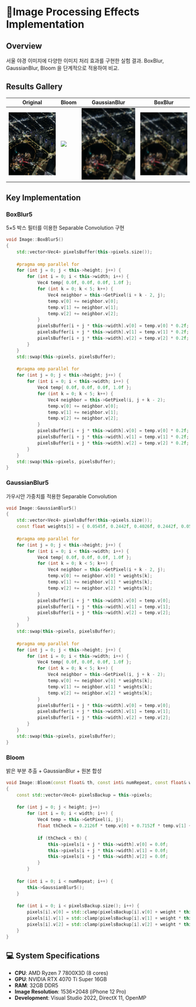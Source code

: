 # 🌟Image Processing Effects Implementation 

## Overview
서울 야경 이미지에 다양한 이미지 처리 효과를 구현한 실험 결과.
BoxBlur, GaussianBlur, Bloom 을 단계적으로 적용하여 비교.

## Results Gallery

| Original | Bloom | GaussianBlur | BoxBlur |
|----------|---------|--------------|-------|
| <img src="images/lotte.jpeg" width="200"> | <img src="images/lotte_bloom.png" width="200"> | <img src="images/lotte_gaussianBlur.png" width="200"> | <img src="images/lotte_boxblur.png" width="200"> |

## Key Implementation

### BoxBlur5
5×5 박스 필터를 이용한 Separable Convolution 구현

```cpp
void Image::BoxBlur5()
{
    std::vector<Vec4> pixelsBuffer(this->pixels.size());

    #pragma omp parallel for
    for (int j = 0; j < this->height; j++) {
        for (int i = 0; i < this->width; i++) {
            Vec4 temp{ 0.0f, 0.0f, 0.0f, 1.0f };
            for (int k = 0; k < 5; k++) {
                Vec4 neighbor = this->GetPixel(i + k - 2, j);
                temp.v[0] += neighbor.v[0];
                temp.v[1] += neighbor.v[1];
                temp.v[2] += neighbor.v[2];
            }
            pixelsBuffer[i + j * this->width].v[0] = temp.v[0] * 0.2f;
            pixelsBuffer[i + j * this->width].v[1] = temp.v[1] * 0.2f;
            pixelsBuffer[i + j * this->width].v[2] = temp.v[2] * 0.2f;
        }
    }
    std::swap(this->pixels, pixelsBuffer);

    #pragma omp parallel for
    for (int j = 0; j < this->height; j++) {
        for (int i = 0; i < this->width; i++) {
            Vec4 temp{ 0.0f, 0.0f, 0.0f, 1.0f };
            for (int k = 0; k < 5; k++) {
                Vec4 neighbor = this->GetPixel(i, j + k - 2);
                temp.v[0] += neighbor.v[0];
                temp.v[1] += neighbor.v[1];
                temp.v[2] += neighbor.v[2];
            }
            pixelsBuffer[i + j * this->width].v[0] = temp.v[0] * 0.2f;
            pixelsBuffer[i + j * this->width].v[1] = temp.v[1] * 0.2f;
            pixelsBuffer[i + j * this->width].v[2] = temp.v[2] * 0.2f;
        }
    }
    std::swap(this->pixels, pixelsBuffer);
}
```

### GaussianBlur5
가우시안 가중치를 적용한 Separable Convolution

```cpp
void Image::GaussianBlur5()
{
    std::vector<Vec4> pixelsBuffer(this->pixels.size());
    const float weights[5] = { 0.0545f, 0.2442f, 0.4026f, 0.2442f, 0.0545f };

    #pragma omp parallel for
    for (int j = 0; j < this->height; j++) {
        for (int i = 0; i < this->width; i++) {
            Vec4 temp{ 0.0f, 0.0f, 0.0f, 1.0f };
            for (int k = 0; k < 5; k++) {
                Vec4 neighbor = this->GetPixel(i + k - 2, j);
                temp.v[0] += neighbor.v[0] * weights[k];
                temp.v[1] += neighbor.v[1] * weights[k];
                temp.v[2] += neighbor.v[2] * weights[k];
            }
            pixelsBuffer[i + j * this->width].v[0] = temp.v[0];
            pixelsBuffer[i + j * this->width].v[1] = temp.v[1];
            pixelsBuffer[i + j * this->width].v[2] = temp.v[2];
        }
    }
    std::swap(this->pixels, pixelsBuffer);

    #pragma omp parallel for
    for (int j = 0; j < this->height; j++) {
        for (int i = 0; i < this->width; i++) {
            Vec4 temp{ 0.0f, 0.0f, 0.0f, 1.0f };
            for (int k = 0; k < 5; k++) {
                Vec4 neighbor = this->GetPixel(i, j + k - 2);
                temp.v[0] += neighbor.v[0] * weights[k];
                temp.v[1] += neighbor.v[1] * weights[k];
                temp.v[2] += neighbor.v[2] * weights[k];
            }
            pixelsBuffer[i + j * this->width].v[0] = temp.v[0];
            pixelsBuffer[i + j * this->width].v[1] = temp.v[1];
            pixelsBuffer[i + j * this->width].v[2] = temp.v[2];
        }
    }
    std::swap(this->pixels, pixelsBuffer);
}
```

### Bloom
밝은 부분 추출 + GaussianBlur + 원본 합성

```cpp
void Image::Bloom(const float& th, const int& numRepeat, const float& weight)
{
    const std::vector<Vec4> pixelsBackup = this->pixels;

    for (int j = 0; j < height; j++)
        for (int i = 0; i < width; i++) {
            Vec4 temp = this->GetPixel(i, j);
            float thCheck = 0.2126f * temp.v[0] + 0.7152f * temp.v[1] + 0.0722f * temp.v[2];
            
            if (thCheck < th) {
                this->pixels[i + j * this->width].v[0] = 0.0f;
                this->pixels[i + j * this->width].v[1] = 0.0f;
                this->pixels[i + j * this->width].v[2] = 0.0f;
            }
        }

    for (int i = 0; i < numRepeat; i++) {
        this->GaussianBlur5();
    }

    for (int i = 0; i < pixelsBackup.size(); i++) {
        pixels[i].v[0] = std::clamp(pixelsBackup[i].v[0] + weight * this->pixels[i].v[0], 0.0f, 1.0f);
        pixels[i].v[1] = std::clamp(pixelsBackup[i].v[1] + weight * this->pixels[i].v[1], 0.0f, 1.0f);
        pixels[i].v[2] = std::clamp(pixelsBackup[i].v[2] + weight * this->pixels[i].v[2], 0.0f, 1.0f);
    }
}
```

## 💻 System Specifications 
- **CPU**: AMD Ryzen 7 7800X3D (8 cores)
- **GPU**: NVIDIA RTX 4070 Ti Super 16GB
- **RAM**: 32GB DDR5
- **Image Resolution**: 1536×2048 (iPhone 12 Pro)
- **Development**: Visual Studio 2022, DirectX 11, OpenMP
